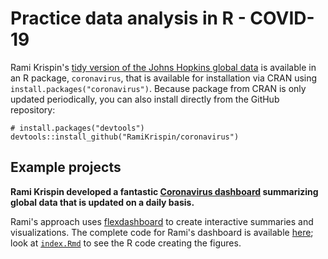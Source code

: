 # Practice data analysis in R - COVID-19

Rami Krispin's [tidy version of the Johns Hopkins global data](https://github.com/RamiKrispin/coronavirus)
is available in an R package,
`coronavirus`,
that is available for installation via CRAN using `install.packages("coronavirus")`.
Because package from CRAN is only updated periodically,
you can also install directly from the GitHub repository:

```
# install.packages("devtools")
devtools::install_github("RamiKrispin/coronavirus")
```

## Example projects

**Rami Krispin developed a fantastic [Coronavirus dashboard](https://ramikrispin.github.io/coronavirus_dashboard/#summary) summarizing global data that is updated on a daily basis.**

Rami's approach uses [flexdashboard](https://rmarkdown.rstudio.com/flexdashboard/) to create interactive summaries and visualizations.
The complete code for Rami's dashboard is available [here](https://github.com/RamiKrispin/coronavirus_dashboard);
look at [`index.Rmd`](https://github.com/RamiKrispin/coronavirus_dashboard/blob/master/index.Rmd) to see the R code creating the figures.
